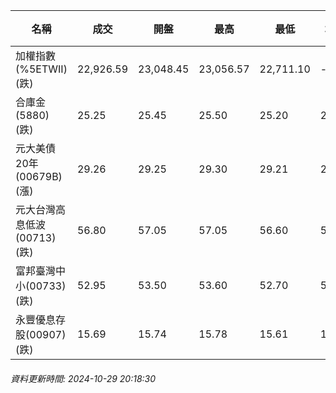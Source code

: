 | 名稱 | 成交 | 開盤 | 最高 | 最低 | 均價 | 成交金額(億) | 昨收 | 漲跌幅 | 漲跌 | 總量 | 昨量 | 振幅 |
| -------- | -------- | -------- | -------- |-------- | -------- | -------- |-------- |-------- |-------- | -------- | -------- |-------- |
|加權指數(%5ETWII) (跌)|22,926.59|23,048.45|23,056.57|22,711.10|-|3,426.12|23,198.07|1.17%|271.48|6,923,244|0|1.49%|
|合庫金(5880) (跌)|25.25|25.45|25.50|25.20|25.28|3.31|25.50|0.98%|0.25|13,085|3,688|1.18%|
|元大美債20年(00679B) (漲)|29.26|29.25|29.30|29.21|29.23|14.04|29.15|0.38%|0.11|48,012|97,559|0.31%|
|元大台灣高息低波(00713) (跌)|56.80|57.05|57.05|56.60|56.78|10.00|57.20|0.70%|0.40|17,613|6,374|0.79%|
|富邦臺灣中小(00733) (跌)|52.95|53.50|53.60|52.70|53.09|0.929|53.75|1.49%|0.80|1,749|1,809|1.67%|
|永豐優息存股(00907) (跌)|15.69|15.74|15.78|15.61|15.67|0.559|15.81|0.76%|0.12|3,569|1,883|1.08%|
###### 資料更新時間: 2024-10-29 20:18:30